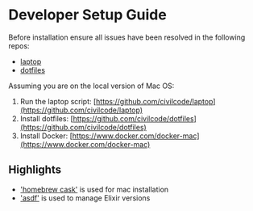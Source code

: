 # Developer Setup Guide

Before installation ensure all issues have been resolved in the following repos:

* [laptop](https://github.com/civilcode/laptop)
* [dotfiles](https://github.com/civilcode/dotfiles)

Assuming you are on the local version of Mac OS:

1. Run the laptop script: [https://github.com/civilcode/laptop](https://github.com/civilcode/laptop)
2. Install dotfiles: [https://github.com/civilcode/dotfiles](https://github.com/civilcode/dotfiles)
3. Install Docker: [https://www.docker.com/docker-mac](https://www.docker.com/docker-mac)

## Highlights

* ['homebrew cask'](https://caskroom.github.io) is used for mac installation
* ['asdf'](https://github.com/asdf-vm) is used to manage Elixir versions

